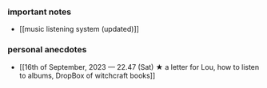 
### important notes
- [[music listening system (updated)]]
### personal anecdotes
- [[16th of September, 2023 — 22.47 (Sat) ★ a letter for Lou, how to listen to albums, DropBox of witchcraft books]]